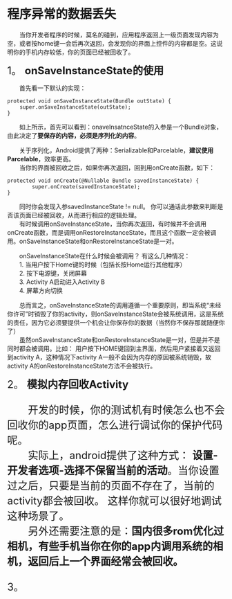 # **程序异常的数据丢失**

　　当你开发者程序的时候，莫名的碰到，应用程序返回上一级页面发现内容为空，或者按home键一会后再次返回，会发现你的界面上控件的内容都是空。这说明你的手机内存较低，你的页面已经被回收了。  

<font size = 5>1。 **onSaveInstanceState的使用**</font>  

　　首先看一下默认的实现：   

```
protected void onSaveInstanceState(Bundle outState) {  
    super.onSaveInstanceState(outState);  
}   
```
  
　　如上所示，首先可以看到：onaveInsatnceState的入参是一个Bundle对象，由此决定了**要保存的内容，必须是序列化的内容**。    

　　关于序列化，Android提供了两种：Serializable和Parcelable，**建议使用Parcelable**，效率更高。  
　　当你的界面被回收之后，如果你再次返回，回到用onCreate函数，如下：  

```
protected void onCreate(@Nullable Bundle savedInstanceState) {
        super.onCreate(savedInstanceState);
}
```
　　同时你会发现入参savedInstanceState != null。 你可以通话此参数来判断是否该页面已经被回收，从而进行相应的逻辑处理。  
　　有时候调用onSaveInstanceState，当你再次返回，有时候并不会调用onCreate函数，而是调用onRestoreInstanceState，而且这个函数一定会被调用。onSaveInstanceState和onRestoreInstanceState是一对。  

　　onSaveInstanceState在什么时候会被调用？ 有这么几种情况：  
　　1. 当用户按下Home键的时候（包括长按Home运行其他程序）  
　　2. 按下电源键，关闭屏幕  
　　3. Activity A启动进入Activity B  
　　4. 屏幕方向切换   

　　总而言之，onSaveInstanceState的调用遵循一个重要原则，即当系统“未经你许可”时销毁了你的activity，则onSaveInstanceState会被系统调用，这是系统的责任，因为它必须要提供一个机会让你保存你的数据（当然你不保存那就随便你了）  
　　虽然onSaveInstanceState和onRestoreInstanceState是一对，但是并不是同时都会被调用。比如： 用户按下HOME键回到主界面，然后用户紧接着又返回到activity A，这种情况下activity A一般不会因为内存的原因被系统销毁，故activity A的onRestoreInstanceState方法不会被执行。

<font size = 5>2。 **模拟内存回收Activity**<font>
  
　　开发的时候，你的测试机有时候怎么也不会回收你的app页面，怎么进行调试你的保护代码呢。  
　　实际上，android提供了这种方式：   **设置-开发者选项-选择不保留当前的活动**。当你设置过之后，只要是当前的页面不存在了，当前的activity都会被回收。 这样你就可以很好地调试这种场景了。  
　　另外还需要注意的是：**国内很多rom优化过相机，有些手机当你在你的app内调用系统的相机，返回后上一个界面经常会被回收。**  

<font size= 5>3。</font>


